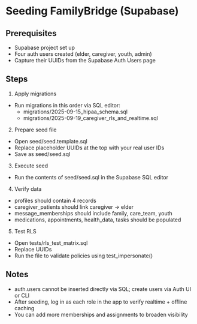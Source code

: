 # Seeding FamilyBridge (Supabase)

## Prerequisites
- Supabase project set up
- Four auth users created (elder, caregiver, youth, admin)
- Capture their UUIDs from the Supabase Auth Users page

## Steps
1) Apply migrations
- Run migrations in this order via SQL editor:
  - migrations/2025-09-15_hipaa_schema.sql
  - migrations/2025-09-19_caregiver_rls_and_realtime.sql

2) Prepare seed file
- Open seed/seed.template.sql
- Replace placeholder UUIDs at the top with your real user IDs
- Save as seed/seed.sql

3) Execute seed
- Run the contents of seed/seed.sql in the Supabase SQL editor

4) Verify data
- profiles should contain 4 records
- caregiver_patients should link caregiver -> elder
- message_memberships should include family, care_team, youth
- medications, appointments, health_data, tasks should be populated

5) Test RLS
- Open tests/rls_test_matrix.sql
- Replace UUIDs
- Run the file to validate policies using test_impersonate()

## Notes
- auth.users cannot be inserted directly via SQL; create users via Auth UI or CLI
- After seeding, log in as each role in the app to verify realtime + offline caching
- You can add more memberships and assignments to broaden visibility
